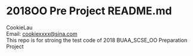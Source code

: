 # 2018OO Pre Project README.md   
CookieLau    
Email: cookiexxxx@sina.com    
This repo is for stroing the test code of 2018 BUAA_SCSE_OO Preparation Project    
 

